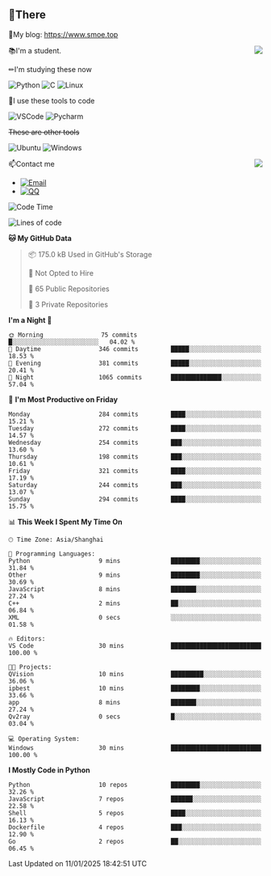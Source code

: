 
## 👏There

📰My blog: https://www.smoe.top

<img align="right" src="https://github-readme-stats.vercel.app/api/top-langs/?username=AkashiCoin"/>


📚I'm a student.

✏I'm studying these now

![Python](https://img.shields.io/badge/-Python-blue?style=flat-square&logo=Python&logoColor=fff)
![C](https://img.shields.io/badge/-C-585858?style=flat-square&logo=C&logoColor=fff)
![Linux](https://img.shields.io/badge/-Linux-black?style=flat-square&logo=Linux&logoColor=fff)

🔨I use these tools to code

![VSCode](https://img.shields.io/badge/-VSCode-blue?style=flat-square&logo=visualstudiocode&logoColor=fff)
![Pycharm](https://img.shields.io/badge/-Pycharm-green?style=flat-square&logo=pycharm&logoColor=fff)

 ~~These are other tools~~

![Ubuntu](https://img.shields.io/badge/-Ubuntu-orange?style=flat-square&logo=Ubuntu&logoColor=fff)
![Windows](https://img.shields.io/badge/-Windows-blue?style=flat-square&logo=Windows&logoColor=fff)

<img align="right" src="https://github-readme-stats.vercel.app/api?username=AkashiCoin" />


📫Contact me

* [![Email](https://img.shields.io/badge/Email-l1040186796@gmail.com-1?style=social&logoColor=fff)](mailto:l1040186796@gmail.com)
* [![QQ](https://img.shields.io/badge/QQ-1040186796-1?style=social&logoColor=fff)](tencent://AddContact/?fromId=45&fromSubId=1&subcmd=all&uin=1040186796&website=www.oicqzone.com)

<!--START_SECTION:waka-->
![Code Time](http://img.shields.io/badge/Code%20Time-1%2C373%20hrs%2038%20mins-blue)

![Lines of code](https://img.shields.io/badge/From%20Hello%20World%20I%27ve%20Written-352.8%20thousand%20lines%20of%20code-blue)

**🐱 My GitHub Data** 

> 📦 175.0 kB Used in GitHub's Storage 
 > 
> 🚫 Not Opted to Hire
 > 
> 📜 65 Public Repositories 
 > 
> 🔑 3 Private Repositories 
 > 
**I'm a Night 🦉** 

```text
🌞 Morning                75 commits          █░░░░░░░░░░░░░░░░░░░░░░░░   04.02 % 
🌆 Daytime                346 commits         █████░░░░░░░░░░░░░░░░░░░░   18.53 % 
🌃 Evening                381 commits         █████░░░░░░░░░░░░░░░░░░░░   20.41 % 
🌙 Night                  1065 commits        ██████████████░░░░░░░░░░░   57.04 % 
```
📅 **I'm Most Productive on Friday** 

```text
Monday                   284 commits         ████░░░░░░░░░░░░░░░░░░░░░   15.21 % 
Tuesday                  272 commits         ████░░░░░░░░░░░░░░░░░░░░░   14.57 % 
Wednesday                254 commits         ███░░░░░░░░░░░░░░░░░░░░░░   13.60 % 
Thursday                 198 commits         ███░░░░░░░░░░░░░░░░░░░░░░   10.61 % 
Friday                   321 commits         ████░░░░░░░░░░░░░░░░░░░░░   17.19 % 
Saturday                 244 commits         ███░░░░░░░░░░░░░░░░░░░░░░   13.07 % 
Sunday                   294 commits         ████░░░░░░░░░░░░░░░░░░░░░   15.75 % 
```


📊 **This Week I Spent My Time On** 

```text
🕑︎ Time Zone: Asia/Shanghai

💬 Programming Languages: 
Python                   9 mins              ████████░░░░░░░░░░░░░░░░░   31.84 % 
Other                    9 mins              ████████░░░░░░░░░░░░░░░░░   30.69 % 
JavaScript               8 mins              ███████░░░░░░░░░░░░░░░░░░   27.24 % 
C++                      2 mins              ██░░░░░░░░░░░░░░░░░░░░░░░   06.84 % 
XML                      0 secs              ░░░░░░░░░░░░░░░░░░░░░░░░░   01.58 % 

🔥 Editors: 
VS Code                  30 mins             █████████████████████████   100.00 % 

🐱‍💻 Projects: 
QVision                  10 mins             █████████░░░░░░░░░░░░░░░░   36.06 % 
ipbest                   10 mins             ████████░░░░░░░░░░░░░░░░░   33.66 % 
app                      8 mins              ███████░░░░░░░░░░░░░░░░░░   27.24 % 
Qv2ray                   0 secs              █░░░░░░░░░░░░░░░░░░░░░░░░   03.04 % 

💻 Operating System: 
Windows                  30 mins             █████████████████████████   100.00 % 
```

**I Mostly Code in Python** 

```text
Python                   10 repos            ████████░░░░░░░░░░░░░░░░░   32.26 % 
JavaScript               7 repos             ██████░░░░░░░░░░░░░░░░░░░   22.58 % 
Shell                    5 repos             ████░░░░░░░░░░░░░░░░░░░░░   16.13 % 
Dockerfile               4 repos             ███░░░░░░░░░░░░░░░░░░░░░░   12.90 % 
Go                       2 repos             ██░░░░░░░░░░░░░░░░░░░░░░░   06.45 % 
```




 Last Updated on 11/01/2025 18:42:51 UTC
<!--END_SECTION:waka-->
